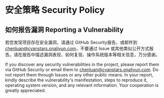 # 安全策略 Security Policy

## 如何报告漏洞 Reporting a Vulnerability

若您发现项目存在安全漏洞，请通过 GitHub Security报告，或邮件到 <chenluan@cyanstars.onaliyun.com>，不要通过 Issue 或其他类似公开方式报告。请在报告中描述漏洞表现、如何复现、操作系统版本等相关信息，万分感谢。

If you discover any security vulnerabilities in the project, please report them via GitHub Security or email them to <chenluan@cyanstars.onaliyun.com>. Do not report them through Issues or any other public means. In your report, kindly describe the vulnerability's manifestation, steps to reproduce it, operating system version, and any relevant information. Your cooperation is greatly appreciated.
